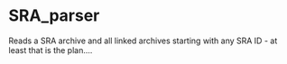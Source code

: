 # SRA_parser
Reads a SRA archive and all linked archives starting with any SRA ID - at least that is the plan....